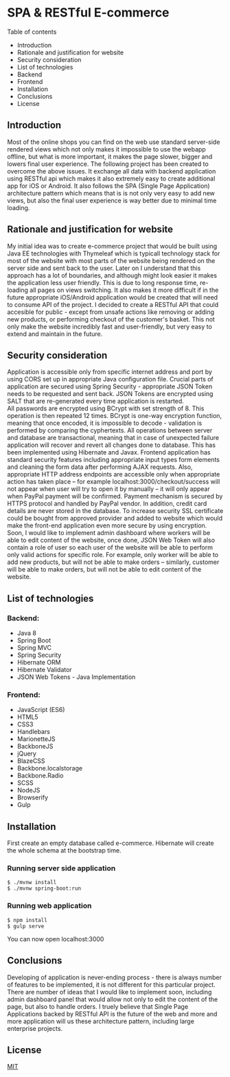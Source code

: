 ﻿# SPA & RESTful E-commerce

Table of contents
- Introduction
- Rationale and justification for website
- Security consideration
- List of technologies
- Backend
- Frontend
- Installation
- Conclusions
- License

## Introduction
Most of the online shops you can find on the web use standard server-side rendered views which not only makes it impossible to use the webapp offline, but what is more important, it makes the page slower, bigger and lowers final user experience.
The following project has been created to overcome the above issues.
It exchange all data with backend application using RESTful api which makes it also extremely easy to create additional app for iOS or Android.
It also follows the SPA (Single Page Application) architecture pattern which means that is is not only very easy to add new views, but also  the final user experience is way better due to minimal time loading.

## Rationale and justification for website
My initial idea was to create e-commerce project that would be built using Java EE technologies with Thymeleaf which is typicall technology stack for most of the website with most parts of the website being rendered on the server side and sent back to the user.
Later on I understand that this approach has a lot of boundaries, and although might look easier it makes the application less user friendly.
This is due to long response time, re-loading all pages on views switching.
It also makes it more difficult if in the future appropriate iOS/Android application would be created that will need to consume API of the project.
I decided to create a RESTful API that could accesible for public - except from unsafe actions like removing or adding new products, or performing checkout of the customer's basket.
This not only make the website incredibly fast and user-friendly, but very easy to extend and maintain in the future.

## Security consideration
Application is accessible only from specific internet address and port by using CORS set up in appropriate Java configuration file.
Crucial parts of application are secured using Spring Security - appropriate JSON Token needs to be requested and sent back.
JSON Tokens are encrypted using SALT that are re-generated every time application is restarted.<br>
All passwords are encrypted using BCrypt with set strength of 8. This operation is then repeated 12 times.
BCrypt is one-way encryption function, meaning that once encoded, it is impossible to decode - validation is performed by comparing the cyphertexts.
All operations between server and database are transactional, meaning that in case of unexpected failure application will recover and revert all changes done to database. This has been implemented using Hibernate and Javax.
Frontend application has standard security features including appropriate input types form elements and cleaning the form data after performing AJAX requests.
Also, appropriate HTTP address endpoints are accessible only when appropriate action has taken place – for example localhost:3000/checkout/success will not appear when user will try to open it by manually – it will only appear when PayPal payment will be confirmed.
Payment mechanism is secured by HTTPS protocol and handled by PayPal vendor.
In addition, credit card details are never stored in the database.
To increase security SSL certificate could be bought from approved provider and added to website which would make the front-end application even more secure by using encryption.
Soon, I would like to implement admin dashboard where workers will be able to edit content of the website, once done, JSON Web Token will also contain a role of user so each user of the website will be able to perform only valid actions for specific role. For example, only worker will be able to add new products, but will not be able to make orders – similarly, customer will be able to make orders, but will not be able to edit content of the website.

## List of technologies

### Backend:
* Java 8
* Spring Boot
* Spring MVC
* Spring Security
* Hibernate ORM
* Hibernate Validator
* JSON Web Tokens - Java Implementation
### Frontend:
* JavaScript (ES6)
* HTML5
* CSS3
* Handlebars
* MarionetteJS
* BackboneJS
* jQuery
* BlazeCSS
* Backbone.localstorage
* Backbone.Radio
* SCSS
* NodeJS
* Browserify
* Gulp

## Installation

First create an empty database called e-commerce.
Hibernate will create the whole schema at the bootstrap time.
### Running server side application
```batch
$ ./mvnw install
$ ./mvnw spring-boot:run
```
### Running web application
```batch
$ npm install
$ gulp serve
```
You can now open localhost:3000

## Conclusions
Developing of application is never-ending process - there is always number of features to be implemented, it is not different for this particular project.
There are number of ideas that I would like to implement soon, including admin dashboard panel that would allow not only to edit the content of the page, but also to handle orders.
I truely believe that Single Page Applications backed by RESTful API is the future of the web and more and more application will us these architecture pattern, including large enterprise projects.

## License
[MIT](https://github.com/Bartosz-D3V/E-commerce-full-stack-website/blob/master/LICENSE)

